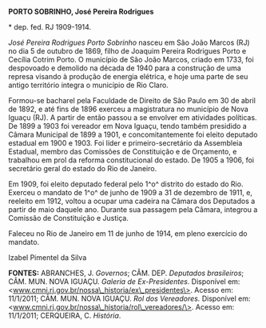 **PORTO SOBRINHO, José Pereira Rodrigues**

\* dep. fed. RJ 1909-1914.

*José Pereira Rodrigues Porto Sobrinho* nasceu em São João Marcos (RJ)
no dia 5 de outubro de 1869, filho de Joaquim Pereira Rodrigues Porto e
Cecília Cotrim Porto. O município de São João Marcos, criado em 1733,
foi despovoado e demolido na década de 1940 para a construção de uma
represa visando à produção de energia elétrica, e hoje uma parte de seu
antigo território integra o município de Rio Claro.

Formou-se bacharel pela Faculdade de Direito de São Paulo em 30 de abril
de 1892, e até fins de 1896 exerceu a magistratura no município de Nova
Iguaçu (RJ). A partir de então passou a se envolver em atividades
políticas. De 1899 a 1903 foi vereador em Nova Iguaçu, tendo também
presidido a Câmara Municipal de 1899 a 1901, e concomitantemente foi
eleito deputado estadual em 1900 e 1903. Foi líder e primeiro-secretário
da Assembleia Estadual, membro das Comissões de Constituição e de
Orçamento, e trabalhou em prol da reforma constitucional do estado. De
1905 a 1906, foi secretário geral do estado do Rio de Janeiro.

Em 1909, foi eleito deputado federal pelo 1^o^ distrito do estado do
Rio. Exerceu o mandato de 1^o^ de junho de 1909 a 31 de dezembro de
1911, e, reeleito em 1912, voltou a ocupar uma cadeira na Câmara dos
Deputados a partir de maio daquele ano. Durante sua passagem pela
Câmara, integrou a Comissão de Constituição e Justiça.

Faleceu no Rio de Janeiro em 11 de junho de 1914, em pleno exercício do
mandato.

Izabel Pimentel da Silva

**FONTES:** ABRANCHES, J. *Governos*; CÂM. DEP. *Deputados brasileiros*;
CÂM. MUN. NOVA IGUAÇU. *Galeria de Ex-Presidentes*. Disponível em:
\<www.cmni.rj.gov.br/nossa\_historia/ex\_presidentes\>. Acesso em:
11/1/2011; CÂM. MUN. NOVA IGUAÇU. *Rol dos Vereadores.* Disponível em:
\<www.cmni.rj.gov.br/nossa\_historia/rol\_vereadores/\>. Acesso em:
11/1/2011; CERQUEIRA, C. *História*.
